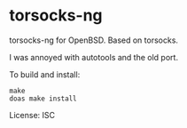 # torsocks-ng
torsocks-ng for OpenBSD. Based on torsocks.

I was annoyed with autotools and the old port.

To build and install:
```
make
doas make install
```

License: ISC
